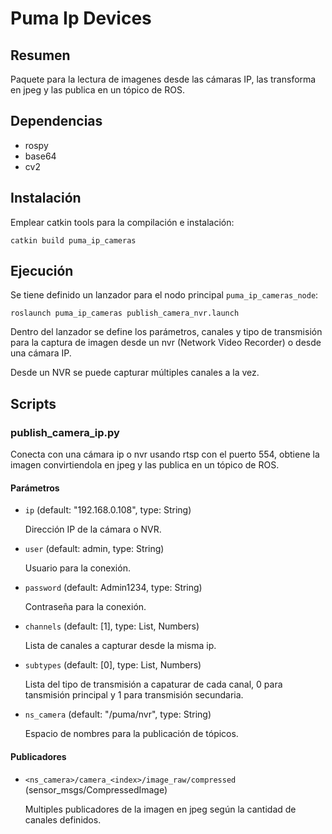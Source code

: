 # Puma Ip Devices

## Resumen

Paquete para la lectura de imagenes desde las cámaras IP, las transforma en jpeg y las publica en un tópico de ROS.

## Dependencias

- rospy
- base64
- cv2

## Instalación

Emplear catkin tools para la compilación e instalación:

    catkin build puma_ip_cameras

## Ejecución 

Se tiene definido un lanzador para el nodo principal `puma_ip_cameras_node`:

    roslaunch puma_ip_cameras publish_camera_nvr.launch

Dentro del lanzador se define los parámetros, canales y tipo de transmisión para la captura de imagen desde un nvr (Network Video Recorder) o desde una cámara IP.

Desde un NVR se puede capturar múltiples canales a la vez.

## Scripts

### publish_camera_ip.py

Conecta con una cámara ip o nvr usando rtsp con el puerto 554, obtiene la imagen convirtiendola en jpeg y las publica en un tópico de ROS.

#### **Parámetros**

- `ip` (default: "192.168.0.108", type: String)

  Dirección IP de la cámara o NVR.
   
- `user` (default: admin, type: String)  
  
  Usuario para la conexión.

- `password` (default: Admin1234, type: String)

  Contraseña para la conexión.

- `channels` (default: [1], type: List, Numbers)

  Lista de canales a capturar desde la misma ip.

- `subtypes` (default: [0], type: List, Numbers)

  Lista del tipo de transmisión a capaturar de cada canal, 0 para tansmisión principal y 1 para transmisión secundaria.

- `ns_camera` (default: "/puma/nvr", type: String)

  Espacio de nombres para la publicación de tópicos.

#### **Publicadores**

  - `<ns_camera>/camera_<index>/image_raw/compressed` (sensor_msgs/CompressedImage)

    Multiples publicadores de la imagen en jpeg según la cantidad de canales definidos.